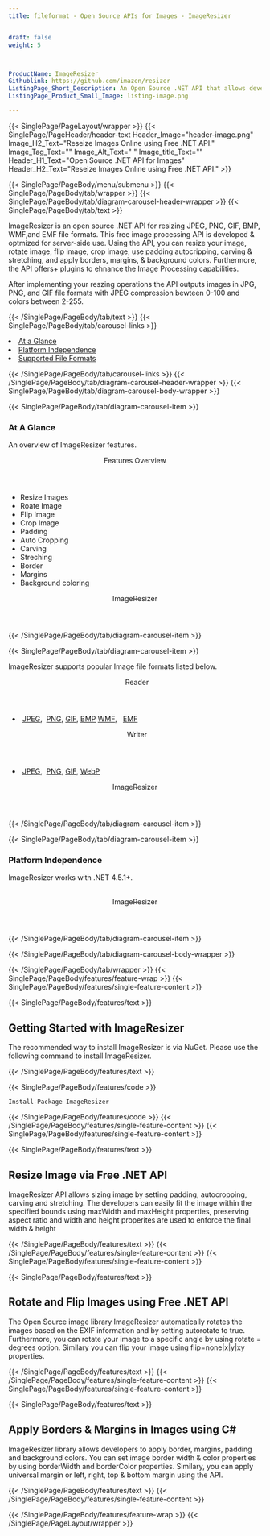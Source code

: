 ```yaml
---
title: fileformat - Open Source APIs for Images - ImageResizer


draft: false
weight: 5



ProductName: ImageResizer
Githublink: https://github.com/imazen/resizer
ListingPage_Short_Description: An Open Source .NET API that allows developers Reseize Images programatically.
ListingPage_Product_Small_Image: listing-image.png 

---
```


{{< SinglePage/PageLayout/wrapper >}}
{{< SinglePage/PageHeader/header-text
Header_Image="header-image.png"
Image_H2_Text="Reseize Images Online using Free .NET API."
Image_Tag_Text=""
Image_Alt_Text=" "
Image_title_Text=""
Header_H1_Text="Open Source .NET API for Images"
Header_H2_Text="Reseize Images Online using Free .NET API." >}}

{{< SinglePage/PageBody/menu/submenu >}}
{{< SinglePage/PageBody/tab/wrapper >}}
{{< SinglePage/PageBody/tab/diagram-carousel-header-wrapper >}}
{{< SinglePage/PageBody/tab/text >}}



<p>ImageResizer is an open source .NET API for resizing JPEG, PNG, GIF, BMP, WMF,and EMF file formats. This free image processing API is developed & optmized for server-side use. Using the API, you can resize your image, rotate image, flip image, crop image, use padding autocripping, carving & stretching, and apply borders, margins, & background colors. Furthermore, the API offers+ plugins to ehnance the Image Processing capabilities.</p>
<p>After implementing your reszing operations the API outputs images in JPG, PNG, and GIF file formats with JPEG compression bewteen 0-100 and colors between 2-255.</p>

{{< /SinglePage/PageBody/tab/text >}}
{{< SinglePage/PageBody/tab/carousel-links >}}

<li data-target="#diagramcarousel" data-slide-to="0"><a href="#">At a Glance</a></li>
<li data-target="#diagramcarousel" data-slide-to="2"><a href="#">Platform Independence</a></li>
<li data-target="#diagramcarousel" data-slide-to="1"><a class="activetab" href="#">Supported File Formats</a></li>


{{< /SinglePage/PageBody/tab/carousel-links >}}
{{< /SinglePage/PageBody/tab/diagram-carousel-header-wrapper >}}
{{< SinglePage/PageBody/tab/diagram-carousel-body-wrapper >}}

{{< SinglePage/PageBody/tab/diagram-carousel-item >}}
<h3>At A Glance</h3>
<p>An overview of ImageResizer features.</p>
<div class="diagram1 d1-poi">
<div class="d1-row">
<div class="d1-col d1-left"><header>Features Overview</header>
<ul>
<li>Resize Images</li>
<li>Roate Image</li>
<li>Flip Image</li>
<li>Crop Image</li>
<li>Padding</li>
<li>Auto Cropping</li>
<li>Carving</li>
<li>Streching</li>
<li>Border</li>
<li>Margins</li>
<li>Background coloring</li>
</ul>
</div>
</div>
<div class="d1-logo" style="border: none;"><header>ImageResizer</header><footer><small></small></footer></div>
<!--/logo--></div>
<!--/diagram1-->
{{< /SinglePage/PageBody/tab/diagram-carousel-item >}}

{{< SinglePage/PageBody/tab/diagram-carousel-item >}}
<p>ImageResizer supports popular Image file formats listed below.</p>
<div class="diagram1 d2  d1-poi">
<div class="d1-row">
<div class="d1-col d1-left"><header><i class="fa fa-arrows-v "> </i> Reader</header>
<ul>
<li> <a href="https://wiki.fileformat.com/image/jpeg/">JPEG</a>,  <a href="https://wiki.fileformat.com/image/png/">PNG</a>, <a href="https://wiki.fileformat.com/image/gif/">GIF</a>, <a href="https://wiki.fileformat.com/image/bmp/">BMP</a> <a href="https://wiki.fileformat.com/image/wmf/">WMF</a>,   <a href="https://wiki.fileformat.com/image/emf/">EMF</a>      </li>
</ul>
</div>
<!--/left-->
<div class="d1-col d1-right"><header><i class="fa  fa-long-arrow-down"> </i> Writer</header>
<ul>
<li> <a href="https://wiki.fileformat.com/image/jpeg/">JPEG</a>,  <a href="https://wiki.fileformat.com/image/png/">PNG</a>, <a href="https://wiki.fileformat.com/image/gif/">GIF</a>, <a href="https://wiki.fileformat.com/image/webp/">WebP</a>    </li>
</ul>
</div>
<!--/right--></div>
<!--/row-->
<div class="d1-logo" style="border: none;"><header>ImageResizer</header><footer><small></small></footer></div>
<!--/logo--></div>
<!--/diagram2-->
{{< /SinglePage/PageBody/tab/diagram-carousel-item >}}

{{< SinglePage/PageBody/tab/diagram-carousel-item >}}
<h3>Platform Independence</h3>
<p>ImageResizer works with .NET 4.5.1+.</p>
<div class="diagram1 d1-oi">
<div class="d1-row"><!--/left-->
<div class="d1-col d1-right"> </div>
<!--/right--></div>
<!--/row-->
<div class="d1-logo" style="border: none;"><header>ImageResizer</header><footer><small></small></footer></div>
<!--/logo--></div>
<!--/diagram2 -->
{{< /SinglePage/PageBody/tab/diagram-carousel-item >}}

{{< /SinglePage/PageBody/tab/diagram-carousel-body-wrapper >}}

{{< /SinglePage/PageBody/tab/wrapper >}}
{{< SinglePage/PageBody/features/feature-wrap >}}
{{< SinglePage/PageBody/features/single-feature-content >}}

{{< SinglePage/PageBody/features/text >}}
<h2 class="h2title">Getting Started with ImageResizer</h2>
<p>The recommended way to install ImageResizer is via NuGet. Please use the following command to install ImageResizer.</p>
{{< /SinglePage/PageBody/features/text >}}

{{< SinglePage/PageBody/features/code >}}
<pre><code class="html">Install-Package ImageResizer</code></pre>


{{< /SinglePage/PageBody/features/code >}}
{{< /SinglePage/PageBody/features/single-feature-content >}}
{{< SinglePage/PageBody/features/single-feature-content >}}

{{< SinglePage/PageBody/features/text >}}
<h2 class="h2title">Resize Image via Free .NET API</h2>
<p>ImageResizer API allows sizing image by setting padding, autocropping, carving and stretching. The developers can easily fit the image within the specified bounds using maxWidth and maxHeight properties, preserving aspect ratio and width and height properites are used to enforce the final width & height</p>

{{< /SinglePage/PageBody/features/text >}}
{{< /SinglePage/PageBody/features/single-feature-content >}}
{{< SinglePage/PageBody/features/single-feature-content >}}

{{< SinglePage/PageBody/features/text >}}
<h2 class="h2title">Rotate and Flip Images using Free .NET API</h2>
<p>The Open Source image library ImageResizer automatically rotates the images based on the EXIF information and by setting autorotate to true. Furthermore, you can rotate your image to a specific angle by using rotate = degrees option. Similary you can flip your image using flip=none|x|y|xy properties.</p>

{{< /SinglePage/PageBody/features/text >}}
{{< /SinglePage/PageBody/features/single-feature-content >}}
{{< SinglePage/PageBody/features/single-feature-content >}}

{{< SinglePage/PageBody/features/text >}}
<h2 class="h2title">Apply Borders & Margins in Images using C#</h2>
<p>ImageResizer library allows developers to apply border, margins, padding and background colors. You can set image border width & color properties by using borderWidth and borderColor properties. Similary, you can apply universal margin or left, right, top & bottom margin using the API.</p>

{{< /SinglePage/PageBody/features/text >}}
{{< /SinglePage/PageBody/features/single-feature-content >}}

{{< /SinglePage/PageBody/features/feature-wrap >}}
{{< /SinglePage/PageLayout/wrapper >}}